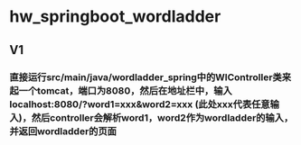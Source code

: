 # hw_springboot_wordladder

## V1
### 直接运行src/main/java/wordladder_spring中的WlController类来起一个tomcat，端口为8080，然后在地址栏中，输入localhost:8080/?word1=xxx&word2=xxx (此处xxx代表任意输入)，然后controller会解析word1，word2作为wordladder的输入，并返回wordladder的页面